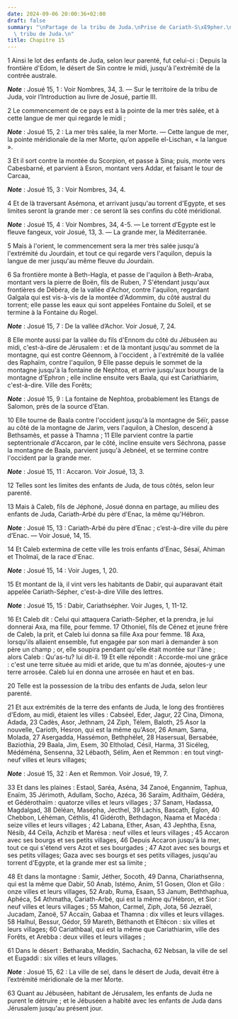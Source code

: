 ```yaml
---
date: 2024-09-06 20:00:36+02:00
draft: false
summary: "\nPartage de la tribu de Juda.\nPrise de Cariath-S\xE9pher.\nVilles de la\
  \ tribu de Juda.\n"
title: Chapitre 15
---
```





1 Ainsi le lot des enfants de Juda, selon leur parenté, fut celui-ci : Depuis la frontière d'Edom, le désert de Sin contre le midi, jusqu'à l'extrémité de la contrée australe.

***Note*** :  Josué 15, 1 : Voir Nombres, 34, 3. ― Sur le territoire de la tribu de Juda, voir l’Introduction au livre de Josué, partie III.


2 Le commencement de ce pays est à la pointe de la mer très salée, et à cette langue de mer qui regarde le midi ;

***Note*** :  Josué 15, 2 : La mer très salée, la mer Morte. ― Cette langue de mer, la pointe méridionale de la mer Morte, qu’on appelle el-Lischan, « la langue ».

3 Et il sort contre la montée du Scorpion, et passe à Sina; puis, monte vers Cabesbarné, et parvient à Esron, montant vers Addar, et faisant le tour de Carcaa,

***Note*** :  Josué 15, 3 : Voir Nombres, 34, 4.

4 Et de là traversant Asémona, et arrivant jusqu'au torrent d'Egypte, et ses limites seront la grande mer : ce seront là ses confins du côté méridional.

***Note*** :  Josué 15, 4 : Voir Nombres, 34, 4-5. ― Le torrent d’Egypte est le fleuve fangeux, voir Josué, 13, 3. ― La grande mer, la Méditerranée.


5 Mais à l'orient, le commencement sera la mer très salée jusqu'à l'extrémité du Jourdain, et tout ce qui regarde vers l'aquilon, depuis la langue de mer jusqu'au même fleuve du Jourdain.


6 Sa frontière monte à Beth-Hagla, et passe de l'aquilon à Beth-Araba, montant vers la pierre de Boën, fils de Ruben, 7 S'étendant jusqu'aux frontières de Débéra, de la vallée d'Achor, contre l'aquilon, regardant Galgala qui est vis-à-vis de la montée d'Adommim, du côté austral du torrent; elle passe les eaux qui sont appelées Fontaine du Soleil, et se termine à la Fontaine du Rogel.

***Note*** :  Josué 15, 7 : De la vallée d’Achor. Voir Josué, 7, 24.

8 Elle monte aussi par la vallée du fils d'Ennom du côté du Jébuséen au midi, c'est-à-dire de Jérusalem : et de là montant jusqu'au sommet de la montagne, qui est contre Géennom, à l'occident , à l'extrémité de la vallée des Raphaïm, contre l'aquilon, 9 Elle passe depuis le sommet de la montagne jusqu'à la fontaine de Nephtoa, et arrive jusqu'aux bourgs de la montagne d'Ephron ; elle incline ensuite vers Baala, qui est Cariathiarim, c'est-à-dire. Ville des Forêts;

***Note*** :  Josué 15, 9 : La fontaine de Nephtoa, probablement les Etangs de Salomon, près de la source d’Etan.

10 Elle tourne de Baala contre l'occident jusqu'à la montagne de Séïr, passe au côté de la montagne de Jarim, vers l'aquilon, à Cheslon, descend à Bethsamès, et passe à Thamna ; 11 Elle parvient contre la partie septentrionale d'Accaron, par le côté, incline ensuite vers Séchrona, passe la montagne de Baala, parvient jusqu'à Jebnéel, et se termine contre l'occident par la grande mer.

***Note*** :  Josué 15, 11 : Accaron. Voir Josué, 13, 3.


12 Telles sont les limites des enfants de Juda, de tous côtés, selon leur parenté.


13 Mais à Caleb, fils de Jéphoné, Josué donna en partage, au milieu des enfants de Juda, Cariath-Arbé du père d'Enac, la même qu'Hébron.

***Note*** :  Josué 15, 13 : Cariath-Arbé du père d’Enac ; c’est-à-dire ville du père d’Enac. ― Voir Josué, 14, 15.

14 Et Caleb extermina de cette ville les trois enfants d'Enac, Sésaï, Ahiman et Tholmaï, de la race d'Enac.

***Note*** :  Josué 15, 14 : Voir Juges, 1, 20.

15 Et montant de là, il vint vers les habitants de Dabir, qui auparavant était appelée Cariath-Sépher, c'est-à-dire Ville des lettres.

***Note*** :  Josué 15, 15 : Dabir, Cariathsépher. Voir Juges, 1, 11-12.

16 Et Caleb dit : Celui qui attaquera Cariath-Sépher, et la prendra, je lui donnerai Axa, ma fille, pour femme. 17 Othoniel, fils de Cénez et jeune frère de Caleb, la prit, et Caleb lui donna sa fille Axa pour femme. 18 Axa, lorsqu'ils allaient ensemble, fut engagée par son mari à demander à son père un champ ; or, elle soupira pendant qu'elle était montée sur l'âne ; alors Caleb : Qu'as-tu? lui dit-il. 19 Et elle répondit : Accorde-moi une grâce : c'est une terre située au midi et aride, que tu m'as donnée, ajoutes-y une terre arrosée. Caleb lui en donna une arrosée en haut et en bas.


20 Telle est la possession de la tribu des enfants de Juda, selon leur parenté.


21 Et aux extrémités de la terre des enfants de Juda, le long des frontières d'Edom, au midi, étaient les villes : Cabséel, Eder, Jagur, 22 Cina, Dimona, Adada, 23 Cadès, Asor, Jethnam, 24 Ziph, Télem, Baloth, 25 Asor la nouvelle, Carioth, Hesron, qui est la même qu'Asor, 26 Amam, Sama, Molada, 27 Asergadda, Hassémon, Bethphélet, 28 Hasersual, Bersabée, Baziothia, 29 Baala, Jim, Esem, 30 Eltholad, Césil, Harma, 31 Sicéleg, Médéména, Sensenna, 32 Lébaoth, Sélim, Aen et Remmon : en tout vingt-neuf villes et leurs villages;

***Note*** :  Josué 15, 32 : Aen et Remmon. Voir Josué, 19, 7.


33 Et dans les plaines : Estaol, Saréa, Aséna, 34 Zanoé, Engannim, Taphua, Enaïm, 35 Jérimoth, Adullam, Socho, Azéca, 36 Saraïm, Adithaïm, Gédéra, et Gédérothaïm : quatorze villes et leurs villages ; 37 Sanam, Hadassa, Magdalgad, 38 Déléan, Masépha, Jecthel, 39 Lachis, Bascath, Eglon, 40 Chebbon, Léhéman, Céthlis, 41 Gidéroth, Bethdagon, Naama et Macéda : seize villes et leurs villages ; 42 Labana, Ether, Asan, 43 Jephtha, Esna, Nésib, 44 Ceïla, Achzib et Marésa : neuf villes et leurs villages ; 45 Accaron avec ses bourgs et ses petits villages, 46 Depuis Accaron jusqu'à la mer, tout ce qui s'étend vers Azot et ses bourgades ; 47 Azot avec ses bourgs et ses petits villages; Gaza avec ses bourgs et ses petits villages, jusqu'au torrent d'Egypte, et la grande mer est sa limite ;


48 Et dans la montagne : Samir, Jéther, Socoth, 49 Danna, Chariathsenna, qui est la même que Dabir, 50 Anab, Istémo, Anim, 51 Gosen, Olon et Gilo : onze villes et leurs villages, 52 Arab, Ruma, Esaan, 53 Janum, Beththaphua, Aphéca, 54 Athmatha, Cariath-Arbé, qui est la même qu'Hébron, et Sior : neuf villes et leurs villages ; 55 Mahon, Carmel, Ziph, Jota, 56 Jezraël, Jucadam, Zanoë, 57 Accaïn, Gabaa et Thamna : dix villes et leurs villages. 58 Halhul, Bessur, Gédor, 59 Mareth, Béthanoth et Eltécon : six villes et leurs villages; 60 Cariathbaal, qui est la même que Cariathiarim, ville des Forêts, et Arebba : deux villes et leurs villages ;


61 Dans le désert : Betharaba, Meddin, Sachacha, 62 Nebsan, la ville de sel et Eugaddi : six villes et leurs villages.

***Note*** :  Josué 15, 62 : La ville de sel, dans le désert de Juda, devait être à l’extrémité méridionale de la mer Morte.


63 Quant au Jébuséen, habitant de Jérusalem, les enfants de Juda ne purent le détruire ; et le Jébuséen a habité avec les enfants de Juda dans Jérusalem jusqu'au présent jour.

